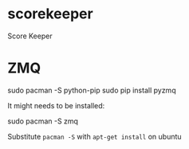 scorekeeper
===========

Score Keeper



ZMQ
=====

sudo pacman -S python-pip
sudo pip install pyzmq

It might needs to be installed:

sudo pacman -S zmq

Substitute `pacman -S` with `apt-get install` on ubuntu